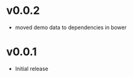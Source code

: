 v0.0.2
==================
* moved demo data to dependencies in bower

v0.0.1
==================
* Initial release
